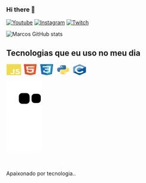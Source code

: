 ### Hi there 👋

[![Youtube](https://img.shields.io/badge/YouTube-FF0000?style=for-the-badge&logo=youtube&logoColor=white)](https://www.youtube.com/channel/UCmQ_UUii45NKhGUQJq0zflA)
[![Instagram](https://img.shields.io/badge/Instagram-E4405F?style=for-the-badge&logo=instagram&logoColor=white)](https://www.instagram.com/marcosliarte/)
[![Twitch](https://img.shields.io/badge/Twitch-9146FF?style=for-the-badge&logo=twitch&logoColor=white)](https://www.twitch.tv/liarteee)

![Marcos GitHub stats](https://github-readme-stats.vercel.app/api?username=marcosliarte32&show_icons=true&theme=dracula&count_private=true)

## Tecnologias que eu uso no meu dia

<div style="display: inline_block">
<img align="center" alt="Rokku-Js" height="30" width="40" src="https://raw.githubusercontent.com/devicons/devicon/master/icons/javascript/javascript-plain.svg">
  <img align="center" alt="Rokku-HTML" height="30" width="40" src="https://raw.githubusercontent.com/devicons/devicon/master/icons/html5/html5-original.svg">
  <img align="center" alt="Rokku-CSS" height="30" width="40" src="https://raw.githubusercontent.com/devicons/devicon/master/icons/css3/css3-original.svg">
  <img align="center" alt="Rokku-Python" height="30" width="40" src="https://raw.githubusercontent.com/devicons/devicon/master/icons/python/python-original.svg">
  <img align="center" alt="Rokku-C" height="30" width="40" src="https://raw.githubusercontent.com/devicons/devicon/master/icons/c/c-original.svg">

  ![Snake animation](https://github.com/rafaballerini/rafaballerini/blob/output/github-contribution-grid-snake.svg)
</div><br/>

Apaixonado por tecnologia..


